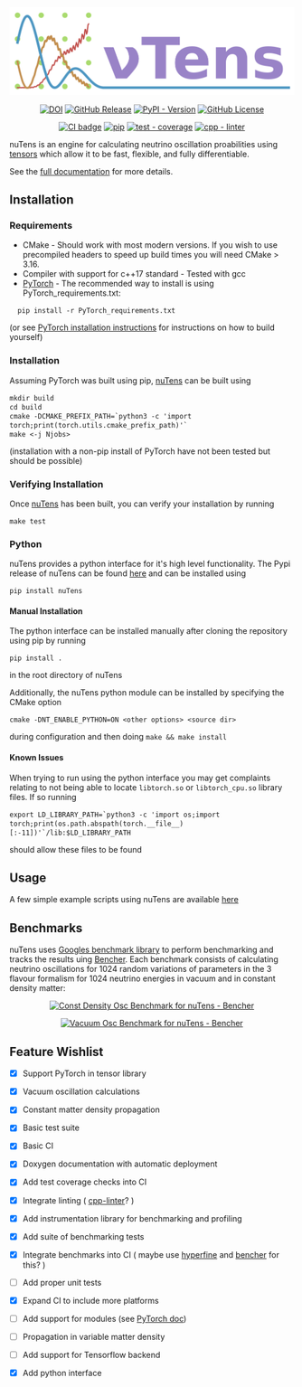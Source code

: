 ![Logo](https://github.com/ewanwm/nuTens/raw/main/nuTens-logo.png)
<a name="nutens"></a>

<div align="center">

  <a href="">[![DOI](https://zenodo.org/badge/824239795.svg)](https://doi.org/10.5281/zenodo.15873397)</a>
  <a href="">[![GitHub Release](https://img.shields.io/github/v/release/ewanwm/nuTens?color=blue)](https://github.com/ewanwm/nuTens/releases)</a>
  <a href="">[![PyPI - Version](https://img.shields.io/pypi/v/nuTens?color=blue)](https://pypi.org/project/nuTens/)</a>
  <a href="">[![GitHub License](https://img.shields.io/github/license/ewanwm/nuTens?color=green)](https://github.com/ewanwm/nuTens/blob/main/LICENSE)</a>

  <a href="">[![CI badge](https://github.com/ewanwm/nuTens/actions/workflows/CI-cpp.yml/badge.svg)](https://github.com/ewanwm/nuTens/actions/workflows/CI-cpp.yml)</a>
  <a href="">[![pip](https://github.com/ewanwm/nuTens/actions/workflows/CI-Python.yaml/badge.svg)](https://github.com/ewanwm/nuTens/actions/workflows/CI-Python.yaml)</a>
  <a href="">[![test - coverage](https://codecov.io/github/ewanwm/nuTens/graph/badge.svg?token=PJ8C8CX37O)](https://codecov.io/github/ewanwm/nuTens)</a>
  <a href="">[![cpp - linter](https://github.com/ewanwm/nuTens/actions/workflows/Lint-cpp.yaml/badge.svg)](https://github.com/ewanwm/nuTens/actions/workflows/Lint-cpp.yaml)</a>

</div>

nuTens is an engine for calculating neutrino oscillation proabilities using [tensors](https://en.wikipedia.org/wiki/Tensor_(machine_learning)) which allow it to be fast, flexible, and fully differentiable. 

See the [full documentation](https://ewanwm.github.io/nuTens/) for more details.

## Installation
### Requirements

- CMake - Should work with most modern versions. If you wish to use precompiled headers to speed up build times you will need CMake > 3.16.
- Compiler with support for c++17 standard - Tested with gcc
- [PyTorch](https://pytorch.org/) - The recommended way to install is using PyTorch_requirements.txt:
```
  pip install -r PyTorch_requirements.txt
```
(or see [PyTorch installation instructions](https://pytorch.org/get-started/locally/) for instructions on how to build yourself)

### Installation
Assuming PyTorch was built using pip, [nuTens](#nutens) can be built using
```
mkdir build
cd build
cmake -DCMAKE_PREFIX_PATH=`python3 -c 'import torch;print(torch.utils.cmake_prefix_path)'`
make <-j Njobs>
```

(installation with a non-pip install of PyTorch have not been tested but should be possible)

### Verifying Installation
Once [nuTens](#nutens) has been built, you can verify your installation by running
```
make test
```

### Python

nuTens provides a python interface for it's high level functionality. The Pypi release of nuTens can be found [here](https://pypi.org/project/nuTens/) and can be installed using 
```
pip install nuTens
```

#### Manual Installation 

The python interface can be installed manually after cloning the repository using pip by running
```
pip install .
```
in the root directory of nuTens

Additionally, the nuTens python module can be installed by specifying the CMake option
```
cmake -DNT_ENABLE_PYTHON=ON <other options> <source dir>
```
during configuration and then doing `make && make install`

#### Known Issues

When trying to run using the python interface you may get complaints relating to not being able to locate `libtorch.so` or `libtorch_cpu.so` library files. If so running

```
export LD_LIBRARY_PATH=`python3 -c 'import os;import torch;print(os.path.abspath(torch.__file__)[:-11])'`/lib:$LD_LIBRARY_PATH
```

should allow these files to be found


## Usage

A few simple example scripts using nuTens are available [here](https://github.com/ewanwm/nuTens/tree/main/examples)



## Benchmarks
nuTens uses [Googles benchmark library](https://github.com/google/benchmark) to perform benchmarking and tracks the results uing [Bencher](https://bencher.dev). Each benchmark consists of calculating neutrino oscillations for 1024 random variations of parameters in the 3 flavour formalism for 1024 neutrino energies in vacuum and in constant density matter:

<p align="center">  
<a
  href="https://bencher.dev/perf/nutens?lower_value=false&upper_value=false&lower_boundary=false&upper_boundary=false&x_axis=date_time&branches=9fb1fa7d-4e90-4889-a370-8488dea67849&testbeds=49818c12-6c02-42a2-bbbb-697a772d8991&benchmarks=700b0d80-ef19-4fac-bc84-45d558df1801&measures=fc8c0fd1-3b41-4ce7-826c-74843c2ea71c&start_time=1718212890927&tab=plots&plots_search=36aa4017-86a3-47ff-8c39-b77045d5268b&key=true&reports_per_page=4&branches_per_page=8&testbeds_per_page=8&benchmarks_per_page=8&plots_per_page=8&reports_page=1&branches_page=1&testbeds_page=1&benchmarks_page=1&plots_page=1">
  <img
    src="https://api.bencher.dev/v0/projects/nutens/perf/img?branches=9fb1fa7d-4e90-4889-a370-8488dea67849&testbeds=49818c12-6c02-42a2-bbbb-697a772d8991&benchmarks=700b0d80-ef19-4fac-bc84-45d558df1801&measures=fc8c0fd1-3b41-4ce7-826c-74843c2ea71c&start_time=1718212890927&title=Const+Density+Osc+Benchmark"
  title="Const Density Osc Benchmark" 
  alt="Const Density Osc Benchmark for nuTens - Bencher" /></a>
</p>

<p align="center">
<a 
  href="https://bencher.dev/perf/nutens?lower_value=false&upper_value=false&lower_boundary=false&upper_boundary=false&x_axis=date_time&branches=9fb1fa7d-4e90-4889-a370-8488dea67849&testbeds=49818c12-6c02-42a2-bbbb-697a772d8991&benchmarks=bd0cdb00-102a-422a-a672-7f297e65fd7e&measures=fc8c0fd1-3b41-4ce7-826c-74843c2ea71c&start_time=1718212962301&tab=plots&plots_search=097d254e-f328-4643-9e51-7b37436df615&key=true&reports_per_page=4&branches_per_page=8&testbeds_per_page=8&benchmarks_per_page=8&plots_per_page=8&reports_page=1&branches_page=1&testbeds_page=1&benchmarks_page=1&plots_page=1">
  <img
    src="https://api.bencher.dev/v0/projects/nutens/perf/img?branches=9fb1fa7d-4e90-4889-a370-8488dea67849&testbeds=49818c12-6c02-42a2-bbbb-697a772d8991&benchmarks=bd0cdb00-102a-422a-a672-7f297e65fd7e&measures=fc8c0fd1-3b41-4ce7-826c-74843c2ea71c&start_time=1718212962301&title=Vacuum+Osc+Benchmark" 
  title="Vacuum Osc Benchmark" 
  alt="Vacuum Osc Benchmark for nuTens - Bencher" 
/></a>

</p>


## Feature Wishlist
- [x] Support PyTorch in tensor library
- [x] Vacuum oscillation calculations
- [x] Constant matter density propagation
- [x] Basic test suite
- [x] Basic CI
- [x] Doxygen documentation with automatic deployment
- [x] Add test coverage checks into CI
- [x] Integrate linting ( [cpp-linter](https://github.com/cpp-linter)? )
- [x] Add instrumentation library for benchmarking and profiling
- [x] Add suite of benchmarking tests
- [x] Integrate benchmarks into CI ( maybe use [hyperfine](https://github.com/sharkdp/hyperfine) and [bencher](https://bencher.dev/) for this? )
- [ ] Add proper unit tests
- [x] Expand CI to include more platforms
- [ ] Add support for modules (see [PyTorch doc](https://pytorch.org/cppdocs/api/classtorch_1_1nn_1_1_module.html))
- [ ] Propagation in variable matter density
- [ ] Add support for Tensorflow backend
- [x] Add python interface 

